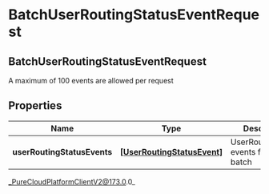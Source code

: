 # BatchUserRoutingStatusEventRequest

## BatchUserRoutingStatusEventRequest
A maximum of 100 events are allowed per request

## Properties

|Name | Type | Description | Notes|
|------------ | ------------- | ------------- | -------------|
| **userRoutingStatusEvents** | [**[UserRoutingStatusEvent]**]([UserRoutingStatusEvent]) | UserRoutingStatus events for this batch | [optional] |



_PureCloudPlatformClientV2@173.0.0_
